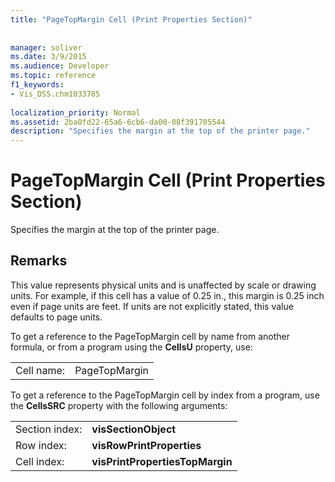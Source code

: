 ```yaml
---
title: "PageTopMargin Cell (Print Properties Section)"
 
 
manager: soliver
ms.date: 3/9/2015
ms.audience: Developer
ms.topic: reference
f1_keywords:
- Vis_DSS.chm1033785
 
localization_priority: Normal
ms.assetid: 2ba0fd22-65a6-6cb6-da00-08f391705544
description: "Specifies the margin at the top of the printer page."
---
```


# PageTopMargin Cell (Print Properties Section)

Specifies the margin at the top of the printer page.
  
## Remarks

This value represents physical units and is unaffected by scale or drawing units. For example, if this cell has a value of 0.25 in., this margin is 0.25 inch even if page units are feet. If units are not explicitly stated, this value defaults to page units. 
  
To get a reference to the PageTopMargin cell by name from another formula, or from a program using the **CellsU** property, use: 
  
|||
|:-----|:-----|
| Cell name:  <br/> | PageTopMargin  <br/> |
   
To get a reference to the PageTopMargin cell by index from a program, use the **CellsSRC** property with the following arguments: 
  
|||
|:-----|:-----|
| Section index:  <br/> |**visSectionObject** <br/> |
| Row index:  <br/> |**visRowPrintProperties** <br/> |
| Cell index:  <br/> |**visPrintPropertiesTopMargin** <br/> |
   

